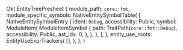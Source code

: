 Ok(
    EntityTreePresheet {
        module_path: `core::fmt`,
        module_specific_symbols: NativeEntitySymbolTable(
            [
                NativeEntitySymbolEntry {
                    ident: `Debug`,
                    accessibility: Public,
                    symbol: ModuleItem(
                        ModuleItemSymbol {
                            path: TraitPath(`core::fmt::Debug`),
                            accessibility: Public,
                            ast_idx: 0,
                        },
                    ),
                },
            ],
        ),
        entity_use_roots: EntityUseExprTrackers(
            [],
        ),
    },
)